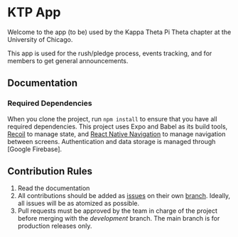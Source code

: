 # KTP App 

Welcome to the app (to be) used by the Kappa Theta Pi Theta chapter at the University of Chicago.

This app is used for the rush/pledge process, events tracking, and for members to get general announcements. 

## Documentation

### Required Dependencies

When you clone the project, run `npm install` to ensure that you have all required dependencies. This project uses Expo and Babel as its build tools, [Recoil]() to manage state, and [React Native Navigation]() to manage navigation between screens. Authentication and data storage is managed through [Google Firebase].

## Contribution Rules

1. Read the documentation
2. All contributions should be added as [issues]() on their own [branch](). Ideally, all issues will be as atomized as possible. 
3. Pull requests must be approved by the team in charge of the project before merging with the *development* branch. The main branch is for production releases only. 
